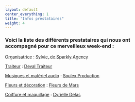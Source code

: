 ```yaml
---
layout: default
center_everything: 1
title: "Infos prestataires"
weight: 4
---
```


### Voici la liste des différents prestataires qui nous ont accompagné pour ce merveilleux week-end :

<u>Organisatrice</u> : [Sylvie, de Sparkly Agency](https://sparkly-agency.com/)

<u>Traiteur</u> : [Deval Traiteur](https://www.deval-traiteur.com/)

<u>Musiques et matériel audio</u> : [Soulex Production](https://soulexproduction.com/)

<u>Fleurs et décoration</u> : [Fleurs de Mars](https://fleursdemars.fr/)

<u>Coiffure et maquillage</u> : [Cyrielle Delas](https://www.cyrielledelas.com/)
